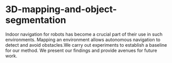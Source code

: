 # 3D-mapping-and-object-segmentation
Indoor navigation for robots has become a crucial part of their use in such environments. Mapping an environment allows autonomous navigation to detect and avoid obstacles.We carry out experiments to establish a baseline for our method. We present our findings and provide avenues for future work.
